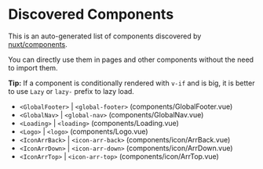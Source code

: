# Discovered Components

This is an auto-generated list of components discovered by [nuxt/components](https://github.com/nuxt/components).

You can directly use them in pages and other components without the need to import them.

**Tip:** If a component is conditionally rendered with `v-if` and is big, it is better to use `Lazy` or `lazy-` prefix to lazy load.

- `<GlobalFooter>` | `<global-footer>` (components/GlobalFooter.vue)
- `<GlobalNav>` | `<global-nav>` (components/GlobalNav.vue)
- `<Loading>` | `<loading>` (components/Loading.vue)
- `<Logo>` | `<logo>` (components/Logo.vue)
- `<IconArrBack>` | `<icon-arr-back>` (components/icon/ArrBack.vue)
- `<IconArrDown>` | `<icon-arr-down>` (components/icon/ArrDown.vue)
- `<IconArrTop>` | `<icon-arr-top>` (components/icon/ArrTop.vue)
